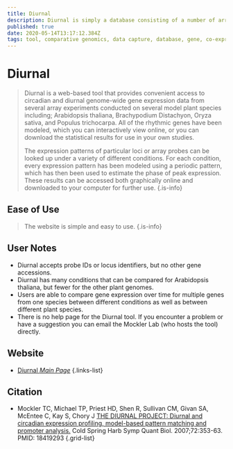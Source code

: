 ```yaml
---
title: Diurnal
description: Diurnal is simply a database consisting of a number of array expression experiments with various genomes subjected to standard set of light and temperature conditions.
published: true
date: 2020-05-14T13:17:12.384Z
tags: tool, comparative genomics, data capture, database, gene, co-expression, data visualization, data export, eukaryota, correlation
---
```


# Diurnal

> Diurnal is a web-based tool that provides convenient access to circadian and diurnal genome-wide gene expression data from several array experiments conducted on several model plant species including; Arabidopsis thaliana, Brachypodium Distachyon, Oryza sativa, and Populus trichocarpa.  All of the rhythmic genes have been modeled, which you can interactively view online, or you can download the statistical results for use in your own studies.
>
>The expression patterns of particular loci or array probes can be looked up under a variety of different conditions. For each condition, every expression pattern has been modeled using a periodic pattern, which has then been used to estimate the phase of peak expression. These results can be accessed both graphically online and downloaded to your computer for further use.
{.is-info}

## Ease of Use

> The website is simple and easy to use. 
{.is-info}

## User Notes
- Diurnal accepts probe IDs or locus identifiers, but no other gene accessions. 
- Diurnal has many conditions that can be compared for Arabidopsis thaliana, but fewer for the other plant genomes. 
- Users are able to compare gene expression over time for multiple genes from one species between different conditions as well as between different plant species. 
- There is no help page for the Diurnal tool.  If you encounter a problem or have a suggestion you can email the Mockler Lab (who hosts the tool) directly. 

## Website

- [Diurnal *Main Page*](http://diurnal.mocklerlab.org/)
{.links-list}

## Citation

- Mockler TC, Michael TP, Priest HD, Shen R, Sullivan CM, Givan SA, McEntee C, Kay S, Chory J [THE DIURNAL PROJECT: Diurnal and circadian expression profiling, model-based pattern matching and promoter analysis.](http://symposium.cshlp.org/content/72/353.abstract) Cold Spring Harb Symp Quant Biol. 2007;72:353-63. PMID: 18419293
{.grid-list}